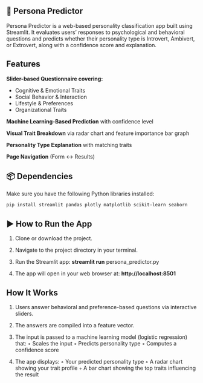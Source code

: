 ## **🧠 Persona Predictor**
Persona Predictor is a web-based personality classification app built using Streamlit. It evaluates users’ responses to psychological and behavioral questions and predicts whether their personality type is Introvert, Ambivert, or Extrovert, along with a confidence score and explanation.

## **Features**
**Slider-based Questionnaire covering:** 
- Cognitive & Emotional Traits
- Social Behavior & Interaction
- Lifestyle & Preferences
- Organizational Traits
 
**Machine Learning-Based Prediction** with confidence level

**Visual Trait Breakdown** via radar chart and feature importance bar graph

**Personality Type Explanation** with matching traits

**Page Navigation** (Form ↔ Results)

## **📦 Dependencies**
Make sure you have the following Python libraries installed:  
```bash
pip install streamlit pandas plotly matplotlib scikit-learn seaborn  
```

## **▶️ How to Run the App**
1. Clone or download the project.
   
2. Navigate to the project directory in your terminal.
   
3. Run the Streamlit app:
**streamlit run** persona_predictor.py

4. The app will open in your web browser at:
**http://localhost:8501**


## **How It Works**
1. Users answer behavioral and preference-based questions via interactive sliders.

2. The answers are compiled into a feature vector.

3. The input is passed to a machine learning model (logistic regression) that:
◦ Scales the input
◦ Predicts personality type
◦ Computes a confidence score

4. The app displays:
◦ Your predicted personality type
◦ A radar chart showing your trait profile
◦ A bar chart showing the top traits influencing the result
